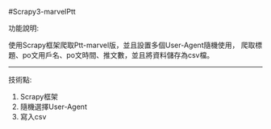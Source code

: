 #Scrapy3-marvelPtt

功能說明: 

使用Scrapy框架爬取Ptt-marvel版，並且設置多個User-Agent隨機使用，
爬取標題、po文用戶名、po文時間、推文數，並且將資料儲存為csv檔。

------------------------------------------------------------------
技術點:
1. Scrapy框架
2. 隨機選擇User-Agent
3. 寫入csv

